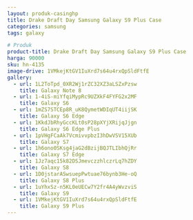 ```yaml
---
layout: produk-casinghp
title: Drake Draft Day Samsung Galaxy S9 Plus Case
categories: samsung
tags: galaxy

# Produk
product-title: Drake Draft Day Samsung Galaxy S9 Plus Case
harga: 90000
sku: hn-4135
image-drive: 1VMkejKtGV1IuXrd7s64u4rxQpSldFtfE
gallery:
  - url: 1L2ToTpd_0XR2Wj1rZC32XZ3aLSZxPzsw
    title: Galaxy Note 8
  - url: 1-4iS-miYfqiMypRc9UZXkF4FYFG2x2MF
    title: Galaxy S6
  - url: 1mZS7STCEp8R_uK8QymetWDIqUT4iijSK
    title: Galaxy S6 Edge
  - url: 1KkdJbRhyGccKLt0sP28pXYjXRijqJjgn
    title: Galaxy S6 Edge Plus
  - url: 1pVHgFCaAk7VcmivvpbzI3hDwVSV15XUb
    title: Galaxy S7
  - url: 1h6ono0SKsg4jaG2dBzijBQJTLIbhQjRr
    title: Galaxy S7 Edge
  - url: 1Jz7aqc15k82DSJmevczzhlczrLq7hZDY
    title: Galaxy S8
  - url: 1D0jstarASwsuepPwtuae76bynb3He-oQ
    title: Galaxy S8 Plus
  - url: 1uYhxSz-n5KL0eUECw7Y2fr4A4yWvzviS
    title: Galaxy S9
  - url: 1VMkejKtGV1IuXrd7s64u4rxQpSldFtfE
    title: Galaxy S9 Plus
---
```

